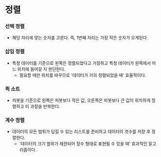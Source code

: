 # 정렬

### 선택 정렬
* 해당 자리에 맞는 숫자를 고른다. 즉, 1번째 자리는 가장 작은 숫자가 오게된다.
    
### 삽입 정렬
* 특정 데이터를 기준으로 왼쪽은 정렬되었다고 가정하고 특정 데이터가 왼쪽에서 어느 위치에 들어갈 지 판단한다.
    * 필요할 때만 위치를 바꾸므로 '데이터가 거의 정렬되었을 때' 효율적이다.
    
### 퀵 소트
* 피봇을 기준으로 왼쪽은 피봇보다 작은 값, 오른쪽은 피봇보다 큰 값이 위치하게 정렬하고 이 과정을 반복한다.

### 계수 정렬
* 데이터의 모든 범위가 담길 수 있는 리스트를 준비하고 데이터의 갯수를 저장 후 정렬한다.
    * '데이터의 크기 범위가 제한되어 정수 형태로 표현될 수 있을 때' 효과적인 알고리즘이다.
    